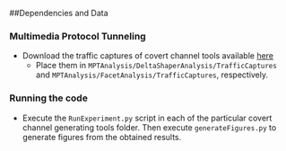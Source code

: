 ##Dependencies and Data


### Multimedia Protocol Tunneling

- Download the traffic captures of covert channel tools available [here](https://turbina.gsd.inesc-id.pt/resources/mpt_detection/)
  - Place them in `MPTAnalysis/DeltaShaperAnalysis/TrafficCaptures` and `MPTAnalysis/FacetAnalysis/TrafficCaptures`, respectively.


### Running the code

- Execute the `RunExperiment.py` script in each of the particular covert channel generating tools folder. Then execute `generateFigures.py` to generate figures from the obtained results.